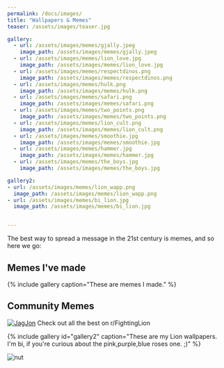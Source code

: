 ```yaml
---
permalink: /docs/images/
title: "Wallpapers & Memes"
teaser: /assets/images/teaser.jpg

gallery:
  - url: /assets/images/memes/gjally.jpeg
    image_path: /assets/images/memes/gjally.jpeg
  - url: /assets/images/memes/lion_love.jpg
    image_path: /assets/images/memes/lion_love.jpg
  - url: /assets/images/memes/respectdinos.png
    image_path: /assets/images/memes/respectdinos.png
  - url: /assets/images/memes/hulk.png
    image_path: /assets/images/memes/hulk.png
  - url: /assets/images/memes/safari.png
    image_path: /assets/images/memes/safari.png
  - url: /assets/images/memes/two_points.png
    image_path: /assets/images/memes/two_points.png
  - url: /assets/images/memes/lion_cult.png
    image_path: /assets/images/memes/lion_cult.png
  - url: /assets/images/memes/smoothie.jpg
    image_path: /assets/images/memes/smoothie.jpg
  - url: /assets/images/memes/hammer.jpg
    image_path: /assets/images/memes/hammer.jpg
  - url: /assets/images/memes/the_boys.jpg
    image_path: /assets/images/memes/the_boys.jpg

gallery2:
- url: /assets/images/memes/lion_wapp.png
  image_path: /assets/images/memes/lion_wapp.png
- url: /assets/images/memes/bi_lion.jpg
  image_path: /assets/images/memes/bi_lion.jpg


---
```


The best way to spread a message in the 21st century is memes, and so here we go:

## Memes I've made
{% include gallery caption="These are memes I made." %}

## Community Memes

[![JagJon](https://i.redd.it/8xn4zaihuyy31.png)](https://www.reddit.com/r/FightingLion/comments/dx1g90/only_in_dreams/)
Check out all the best on r/FightingLion

{% include gallery id="gallery2" caption="These are my Lion wallpapers. I'm bi, if you're curious about the pink,purple,blue roses one. ;)" %}

![nut](/assets/images/memes/fighting_nut.png)
